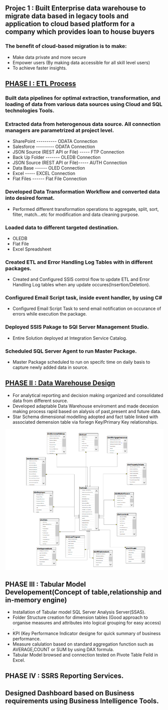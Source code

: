 ## Projec 1 :	Built Enterprise data warehouse to migrate data based in legacy tools and application to cloud based platform for a company which provides loan to house buyers

### The benefit of cloud-based migration is to make:
  *	Make data private and more secure
  * Empower users (By making data accessible for all skill level users)
  * To achieve faster insights.
  
## [PHASE I : ETL Process](https://github.com/Ejob2021/Ejob2021.github.io/blob/main/Project%20Summary.docx)

### Built data pipelines for optimal extraction, transformation, and loading of data from various data sources using Cloud and SQL technologies Tools.

###	Extracted data from heterogenous data source. All connection managers are parametrized at project level.

  * SharePoint ----------                      ODATA Connection 
  * Salesforce  ---------                      ODATA Connection 
  * JSON Source (REST API or File) -----       FTP Connection 
  * Back Up Folder     -------                 OLEDB Connection 
  * JSON Source (REST API or File)-----        AUTH Connection 
  * Data Base   ------                         OLED Connection 
  * Excel             -----                    EXCEL Connection 
  * Flat Files     ------                      Flat File Connection

###	Developed Data Transformation Workflow and converted data into desired  format. 

 * Performed different transformation operations to aggregate, split, sort, filter, match…etc for modification and data cleaning purpose.
 

###	Loaded data to different targeted destination.

  *	OLEDB
  *	Flat File
  *	Excel Spreadsheet

###	Created ETL and Error Handling Log Tables with in different packages.

  * Created and Configured  SSIS control flow to update ETL and Error Handling Log tables when  any update occures(Insertion/Deletion). 

###	Configured Email Script task, inside event handler, by using C#

  * Configured Email Script Task to send email notification on occurance of errors while execution the package.
 
### Deployed SSIS Pakage to SQl Server Management Studio.

  * Entire Solution deployed at Integration Service Catalog.
  
### Scheduled SQL Server Agent to run Master Package.

 * Master Package scheduled to run on specifc time on daily basis to capture newly added data in source.
 
## [PHASE II : Data Warehouse Design ](https://github.com/Ejob2021/Ejob2021.github.io/blob/main/Phase%20II%20Summary%20Report.docx)

 * For analytical reporting and decision making organized and consolidated data from different source.
 * Developed  adaptable Data Warehouse enviroment and made decesion making process rapid based on alalysis of past,present and future data.
 * Star Schema dimensional modelling adopted and fact table linked with associated demension table via foriegn Key/Primary Key relationships.

 
![](/images/Star%20Schema.PNG)

## PHASE III : Tabular Model Developement(Concept of table,relationship and in-memory engine)

 * Installation of Tabular model SQL Server Analysis Server(SSAS).
 * Folder Structure creation for dimension tables (Good approach to organise measures and attributes into logical grouping for easy access) .
 * KPI (Key Performance Indicator designe for quick summary of business performance.
 * Measure calulation based on standard aggregation function such as AVERAGE,COUNT or SUM by using DAX formula.
 * Tabular Model browsed and connection tested on Pivote Table Feild in Excel.
 
 
## PHASE IV : SSRS Reporting Services.

## Designed Dashboard based on Business requirements using Business Intelligence Tools.
 
 

